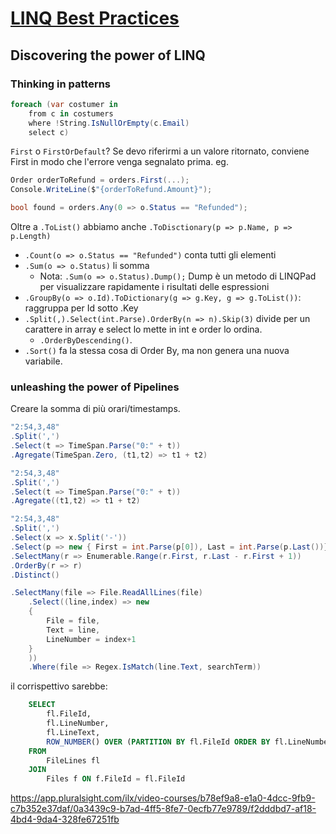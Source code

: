 # [LINQ Best Practices](https://app.pluralsight.com/library/courses/linq-best-practices/table-of-contents)

## Discovering the power of LINQ
### Thinking in patterns
```cs
foreach (var costumer in
    from c in costumers
    where !String.IsNullOrEmpty(c.Email)
    select c)
```

`First` o `FirstOrDefault`? Se devo riferirmi a un valore ritornato, conviene First in modo che l'errore venga segnalato prima.
eg.
```cs
Order orderToRefund = orders.First(...);
Console.WriteLine($"{orderToRefund.Amount}");
```


```cs
bool found = orders.Any(0 => o.Status == "Refunded");
```

Oltre a `.ToList()` abbiamo anche `.ToDisctionary(p => p.Name, p => p.Length)`

- `.Count(o => o.Status == "Refunded")` conta tutti gli elementi
- `.Sum(o => o.Status)` li somma
    - Nota: `.Sum(o => o.Status).Dump();` Dump è un metodo di LINQPad per visualizzare rapidamente i risultati delle espressioni
- `.GroupBy(o => o.Id).ToDictionary(g => g.Key, g => g.ToList())`: raggruppa per Id sotto .Key
- `.Split(,).Select(int.Parse).OrderBy(n => n).Skip(3)` divide per un carattere in array e select lo mette in int e order lo ordina.
    - `.OrderByDescending()`.
- `.Sort()` fa la stessa cosa di Order By, ma non genera una nuova variabile.

### unleashing the power of Pipelines

Creare la somma di più orari/timestamps.
```cs
"2:54,3,48"
.Split(',')
.Select(t => TimeSpan.Parse("0:" + t))
.Agregate(TimeSpan.Zero, (t1,t2) => t1 + t2)
```

```cs
"2:54,3,48"
.Split(',')
.Select(t => TimeSpan.Parse("0:" + t))
.Agregate((t1,t2) => t1 + t2)
```

```cs
"2:54,3,48"
.Split(',')
.Select(x => x.Split('-'))
.Select(p => new { First = int.Parse(p[0]), Last = int.Parse(p.Last())})
.SelectMany(r => Enumerable.Range(r.First, r.Last - r.First + 1))
.OrderBy(r => r)
.Distinct()
```

```cs
.SelectMany(file => File.ReadAllLines(file)
    .Select((line,index) => new
    {
        File = file,
        Text = line,
        LineNumber = index+1
    }
    ))
    .Where(file => Regex.IsMatch(line.Text, searchTerm))
```
il corrispettivo sarebbe:
```sql
    SELECT 
        fl.FileId,
        fl.LineNumber,
        fl.LineText,
        ROW_NUMBER() OVER (PARTITION BY fl.FileId ORDER BY fl.LineNumber) AS AdjustedLineNumber
    FROM 
        FileLines fl
    JOIN 
        Files f ON f.FileId = fl.FileId
```
https://app.pluralsight.com/ilx/video-courses/b78ef9a8-e1a0-4dcc-9fb9-c7b352e37daf/0a3439c9-b7ad-4ff5-8fe7-0ecfb77e9789/f2dddbd7-af18-4bd4-9da4-328fe67251fb

```cs
```

```cs
```

```cs
```

```cs
```

```cs
```

